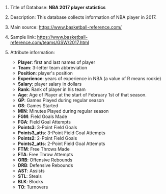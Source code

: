 1. Title of Database: **NBA 2017 player statistics**


2. Description: This database collects information of NBA player in 2017.


3. Main source: <https://www.basketball-reference.com/>


4. Sample link: <https://www.basketball-reference.com/teams/GSW/2017.html>


5. Attribute information:
    - **Player**: first and last names of player
    - **Team**: 3-letter team abbreviation
    - **Position**: player's position
    - **Experience**: years of experience in NBA (a value of R means rookie)
    - **Salary**: player salary in dollars
    - **Rank**: Rank of player in his team
    - **Age**: Age of Player at the start of February 1st of that season.
    - **GP**: Games Played during regular season
    - **GS**: Games Started
    - **MIN**: Minutes Played during regular season
    - **FGM**: Field Goals Made
    - **FGA**: Field Goal Attempts
    - **Points3**: 3-Point Field Goals
    - **Points3_atts**: 3-Point Field Goal Attempts
    - **Points2**: 2-Point Field Goals
    - **Points2_atts**: 2-Point Field Goal Attempts
    - **FTM**: Free Throws Made
    - **FTA**: Free Throw Attempts
    - **ORB**: Offensive Rebounds
    - **DRB**: Defensive Rebounds
    - **AST**: Assists
    - **STL**: Steals
    - **BLK**: Blocks
    - **TO**: Turnovers
    